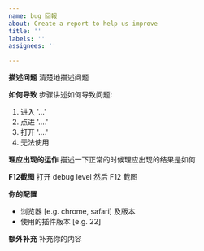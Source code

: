 ```yaml
---
name: bug 回報
about: Create a report to help us improve
title: ''
labels: ''
assignees: ''

---
```


**描述问题**
清楚地描述问题

**如何导致**
步骤讲述如何导致问题:
1. 进入 '...'
2. 点进 '....'
3. 打开 '....'
4. 无法使用

**理应出现的运作**
描述一下正常的时候理应出现的结果是如何

**F12截图**
打开 debug level 然后 F12 截图

**你的配置**
 - 浏览器 [e.g. chrome, safari] 及版本
 - 使用的插件版本 [e.g. 22]

**额外补充**
补充你的内容
